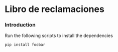 # Libro de reclamaciones 
### Introduction

Run the following scripts to install the dependencies

```bash
pip install foobar
